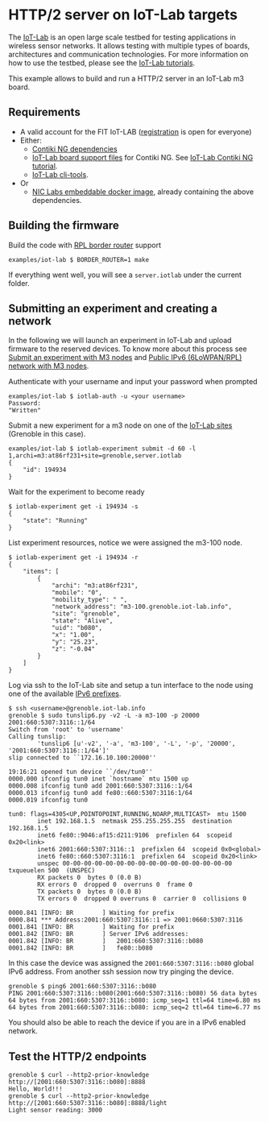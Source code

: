 # HTTP/2 server on IoT-Lab targets

The [IoT-Lab](https://www.iot-lab.info) is an open large scale testbed for testing applications in wireless sensor networks. It allows testing with multiple types of boards, architectures and communication technologies. For more information on how to use the testbed, please see the [IoT-Lab tutorials](https://www.iot-lab.info/tutorials/).

This example allows to build and run a HTTP/2 server in an IoT-Lab m3 board.

## Requirements

* A valid account for the FIT IoT-LAB ([registration](https://www.iot-lab.info/testbed/signup) is open for everyone)
* Either:
    - [Contiki NG dependencies](https://github.com/contiki-ng/contiki-ng/wiki)
    - [IoT-Lab board support files](https://github.com/iot-lab/iot-lab-contiki-ng) for Contiki NG. See [IoT-Lab Contiki NG tutorial](https://www.iot-lab.info/tutorials/contiki-ng-compilation/).
    - [IoT-Lab cli-tools](https://github.com/iot-lab/cli-tools).
* Or 
    - [NIC Labs embeddable docker image](https://hub.docker.com/r/niclabs/embeddable), already containing the above dependencies.


## Building the firmware

Build the code with [RPL border router](https://github.com/contiki-ng/contiki-ng/wiki/Tutorial:-RPL-border-router) support
```
examples/iot-lab $ BORDER_ROUTER=1 make
```

If everything went well, you will see a `server.iotlab` under the current folder.

## Submitting an experiment and creating a network

In the following we will launch an experiment in IoT-Lab and upload firmware to the reserved devices. 
To know more about this process see [Submit an experiment with M3 nodes](https://www.iot-lab.info/tutorials/submit-experiment-m3-clitools/) and [Public IPv6 (6LoWPAN/RPL) network with M3 nodes](https://www.iot-lab.info/tutorials/contiki-public-ipv6-m3/).

Authenticate with your username and input your password when prompted
```{bash}
examples/iot-lab $ iotlab-auth -u <your username>
Password:
"Written"
```

Submit a new experiment for a m3 node on one of the [IoT-Lab sites](https://www.iot-lab.info/deployment/) (Grenoble in this case).
```{bash}
examples/iot-lab $ iotlab-experiment submit -d 60 -l 1,archi=m3:at86rf231+site=grenoble,server.iotlab
{
    "id": 194934
}
```
Wait for the experiment to become ready
```{bash}
$ iotlab-experiment get -i 194934 -s
{
    "state": "Running"
}
```
List experiment resources, notice we were assigned the m3-100 node.
```{bash}
$ iotlab-experiment get -i 194934 -r
{
    "items": [
        {
            "archi": "m3:at86rf231",
            "mobile": "0",
            "mobility_type": " ",
            "network_address": "m3-100.grenoble.iot-lab.info",
            "site": "grenoble",
            "state": "Alive",
            "uid": "b080",
            "x": "1.00",
            "y": "25.23",
            "z": "-0.04"
        }
    ]
}
```

Log via ssh to the IoT-Lab site and setup a tun interface to the node using one of the available [IPv6 prefixes](https://www.iot-lab.info/tutorials/understand-ipv6-subnetting-on-the-fit-iot-lab-testbed/).
```{bash}
$ ssh <username>@grenoble.iot-lab.info
grenoble $ sudo tunslip6.py -v2 -L -a m3-100 -p 20000 2001:660:5307:3116::1/64
Switch from 'root' to 'username'
Calling tunslip:
        'tunslip6 [u'-v2', '-a', 'm3-100', '-L', '-p', '20000', '2001:660:5307:3116::1/64']'
slip connected to ``172.16.10.100:20000''

19:16:21 opened tun device ``/dev/tun0''
0000.000 ifconfig tun0 inet `hostname` mtu 1500 up
0000.008 ifconfig tun0 add 2001:660:5307:3116::1/64
0000.013 ifconfig tun0 add fe80::660:5307:3116:1/64
0000.019 ifconfig tun0

tun0: flags=4305<UP,POINTOPOINT,RUNNING,NOARP,MULTICAST>  mtu 1500
        inet 192.168.1.5  netmask 255.255.255.255  destination 192.168.1.5
        inet6 fe80::9046:af15:d211:9106  prefixlen 64  scopeid 0x20<link>
        inet6 2001:660:5307:3116::1  prefixlen 64  scopeid 0x0<global>
        inet6 fe80::660:5307:3116:1  prefixlen 64  scopeid 0x20<link>
        unspec 00-00-00-00-00-00-00-00-00-00-00-00-00-00-00-00  txqueuelen 500  (UNSPEC)
        RX packets 0  bytes 0 (0.0 B)
        RX errors 0  dropped 0  overruns 0  frame 0
        TX packets 0  bytes 0 (0.0 B)
        TX errors 0  dropped 0 overruns 0  carrier 0  collisions 0

0000.841 [INFO: BR        ] Waiting for prefix
0000.841 *** Address:2001:660:5307:3116::1 => 2001:0660:5307:3116
0001.841 [INFO: BR        ] Waiting for prefix
0001.842 [INFO: BR        ] Server IPv6 addresses:
0001.842 [INFO: BR        ]   2001:660:5307:3116::b080
0001.842 [INFO: BR        ]   fe80::b080
```

In this case the device was assigned the `2001:660:5307:3116::b080` global IPv6 address. From another ssh session now try pinging
the device. 

```{bash}
grenoble $ ping6 2001:660:5307:3116::b080
PING 2001:660:5307:3116::b080(2001:660:5307:3116::b080) 56 data bytes
64 bytes from 2001:660:5307:3116::b080: icmp_seq=1 ttl=64 time=6.80 ms
64 bytes from 2001:660:5307:3116::b080: icmp_seq=2 ttl=64 time=6.77 ms
```

You should also be able to reach the device if you are in a IPv6 enabled network.

## Test the HTTP/2 endpoints

```{bash}
grenoble $ curl --http2-prior-knowledge http://[2001:660:5307:3116::b080]:8888
Hello, World!!!
grenoble $ curl --http2-prior-knowledge http://[2001:660:5307:3116::b080]:8888/light
Light sensor reading: 3000
```

